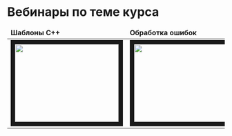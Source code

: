 # Вебинары по теме курса 

<table>
	<thead>
	<tr>
		<td><b>Шаблоны С++</b></td>
		<td><b>Обработка ошибок</b></td>
		<td><b>Mercurial</b></td>	
	</tr>
	</thead>
	<tr>
		<td>
			<a href="https://www.youtube.com/watch?v=Jo89mqKRR5s&t=1260s&index=1&list=PLQwXjjTVqyUHMapmff5_-_oV3Vez_lRAf" target="_blank">
				<img src="http://img.youtube.com/vi/Jo89mqKRR5s/0.jpg" width="240" height="180" border="10" />
			</a>
		</td>
		<td>
			<a href="http://www.youtube.com/watch?feature=player_embedded&v=3vJOvloct7I" target="_blank">
				<img src="http://img.youtube.com/vi/3vJOvloct7I/0.jpg" width="240" height="180" border="10" />
			</a>
		</td>
		<td>
			<a href="http://www.youtube.com/watch?feature=player_embedded&v=qj9bMvGkfug" target="_blank">
				<img src="http://img.youtube.com/vi/qj9bMvGkfug/0.jpg" width="240" height="180" border="10" />
			</a>
		</td>
	</tr>
</table>
